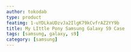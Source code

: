 ```yaml
---
author: tokodab
type: product
featimg: 1-uYDLkaUDzvJa2IlgK79kCvfrAZ2YY9b
title: My LIttle Pony Samsung Galaxy S9 Case
tags: [samsung, galaxy, s9]
category: [samsung]
---
```

